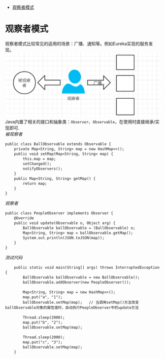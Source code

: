 <!-- TOC -->

- [观察者模式](#观察者模式)

<!-- /TOC -->

# 观察者模式
观察者模式比较常见的适用的场景：广播、通知等。例如Eureka实现的服务发现。
![观察者模式](../ASSET/观察者模式.jpg)
Java内置了相关的接口和抽象类：`Observer`、`Observable`，在使用时直接继承/实现即可.  
*被观察者*
```
public class BallObservable extends Observable {
    private Map<String, String> map = new HashMap<>();
    public void setMap(Map<String, String> map) {
        this.map = map;
        setChanged();
        notifyObservers();
    }
    public Map<String, String> getMap() {
        return map;
    }
}
```
*观察者*
```
public class PeopleObserver implements Observer {
    @Override
    public void update(Observable o, Object arg) {
        BallObservable ballObservable = (BallObservable) o;
        Map<String, String> map = ballObservable.getMap();
        System.out.println(JSON.toJSON(map));
    }
}
```
*测试代码*
```
    public static void main(String[] args) throws InterruptedException {
        BallObservable ballObservable = new BallObservable();
        ballObservable.addObserver(new PeopleObserver());

        Map<String, String> map = new HashMap<>();
        map.put("a", "1");
        ballObservable.setMap(map);   // 当调用setMap()方法改变ballObservable对象的属性值时，自动执行PeopleObserver中的update方法

        Thread.sleep(2000);
        map.put("b", "2");
        ballObservable.setMap(map);

        Thread.sleep(2000);
        map.put("c", "3");
        ballObservable.setMap(map);
    }
```

